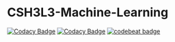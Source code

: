 # CSH3L3-Machine-Learning
[![Codacy Badge](https://api.codacy.com/project/badge/Grade/0993f954d899498e8c69bc63a5802132)](https://app.codacy.com/app/adityaalifnugraha/CSH3L3-Machine-Learning?utm_source=github.com&utm_medium=referral&utm_content=adityaalifn/CSH3L3-Machine-Learning&utm_campaign=badger)
[![Codacy Badge](https://api.codacy.com/project/badge/Grade/0993f954d899498e8c69bc63a5802132)](https://app.codacy.com/app/adityaalifnugraha/CSH3L3-Machine-Learning?utm_source=github.com&utm_medium=referral&utm_content=adityaalifn/CSH3L3-Machine-Learning&utm_campaign=badger)
[![codebeat badge](https://codebeat.co/badges/72067d01-a73e-444c-9acf-84d694d41b82)](https://codebeat.co/projects/github-com-adityaalifn-csh3l3-machine-learning-master)
